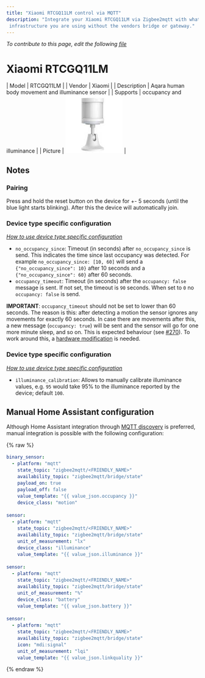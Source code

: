 ```yaml
---
title: "Xiaomi RTCGQ11LM control via MQTT"
description: "Integrate your Xiaomi RTCGQ11LM via Zigbee2mqtt with whatever smart home
 infrastructure you are using without the vendors bridge or gateway."
---
```


*To contribute to this page, edit the following
[file](https://github.com/Koenkk/zigbee2mqtt.io/blob/master/docs/devices/RTCGQ11LM.md)*

# Xiaomi RTCGQ11LM

| Model | RTCGQ11LM  |
| Vendor  | Xiaomi  |
| Description | Aqara human body movement and illuminance sensor |
| Supports | occupancy and illuminance |
| Picture | ![Xiaomi RTCGQ11LM](../images/devices/RTCGQ11LM.jpg) |

## Notes


### Pairing
Press and hold the reset button on the device for +- 5 seconds (until the blue light starts blinking).
After this the device will automatically join.


### Device type specific configuration
*[How to use device type specific configuration](../information/configuration.md)*

* `no_occupancy_since`: Timeout (in seconds) after `no_occupancy_since` is send.
This indicates the time since last occupancy was detected.
For example `no_occupancy_since: [10, 60]` will send a `{"no_occupancy_since": 10}` after 10 seconds
and a `{"no_occupancy_since": 60}` after 60 seconds.
* `occupancy_timeout`: Timeout (in seconds) after the `occupancy: false` message is sent.
If not set, the timeout is `90` seconds.
When set to `0` no `occupancy: false` is send.

**IMPORTANT**: `occupancy_timeout` should not be set to lower than 60 seconds.
The reason is this: after detecting a motion the sensor ignores any movements for
exactly 60 seconds. In case there are movements after this, a new message
(`occupancy: true`) will be sent and the sensor will go for one more minute sleep, and so on.
This is expected behaviour (see [#270](https://github.com/Koenkk/zigbee2mqtt/issues/270#issuecomment-414999973)).
To work around this, a
[hardware modification](https://community.smartthings.com/t/making-xiaomi-motion-sensor-a-super-motion-sensor/139806)
is needed.


### Device type specific configuration
*[How to use device type specific configuration](../information/configuration.md)*


* `illuminance_calibration`: Allows to manually calibrate illuminance values,
e.g. `95` would take 95% to the illuminance reported by the device; default `100`.


## Manual Home Assistant configuration
Although Home Assistant integration through [MQTT discovery](../integration/home_assistant) is preferred,
manual integration is possible with the following configuration:


{% raw %}
```yaml
binary_sensor:
  - platform: "mqtt"
    state_topic: "zigbee2mqtt/<FRIENDLY_NAME>"
    availability_topic: "zigbee2mqtt/bridge/state"
    payload_on: true
    payload_off: false
    value_template: "{{ value_json.occupancy }}"
    device_class: "motion"

sensor:
  - platform: "mqtt"
    state_topic: "zigbee2mqtt/<FRIENDLY_NAME>"
    availability_topic: "zigbee2mqtt/bridge/state"
    unit_of_measurement: "lx"
    device_class: "illuminance"
    value_template: "{{ value_json.illuminance }}"

sensor:
  - platform: "mqtt"
    state_topic: "zigbee2mqtt/<FRIENDLY_NAME>"
    availability_topic: "zigbee2mqtt/bridge/state"
    unit_of_measurement: "%"
    device_class: "battery"
    value_template: "{{ value_json.battery }}"

sensor:
  - platform: "mqtt"
    state_topic: "zigbee2mqtt/<FRIENDLY_NAME>"
    availability_topic: "zigbee2mqtt/bridge/state"
    icon: "mdi:signal"
    unit_of_measurement: "lqi"
    value_template: "{{ value_json.linkquality }}"
```
{% endraw %}


